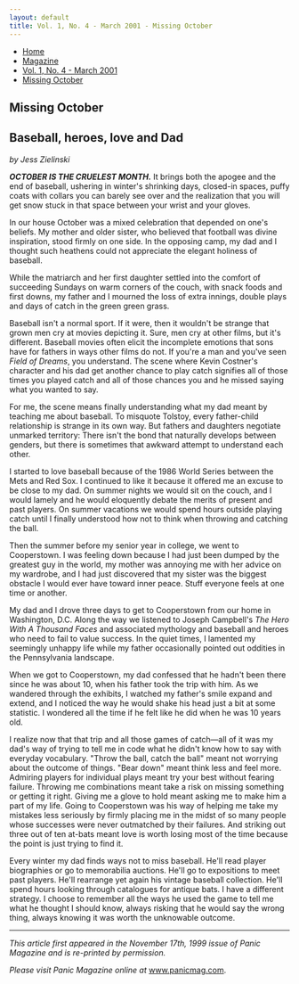 ```yaml
---
layout: default
title: Vol. 1, No. 4 - March 2001 - Missing October
---
```

<nav class="breadcrumb" aria-label="breadcrumbs">
  <ul>
    <li><a href="{{ site.url }}{{ site.baseurl }}/index.html">Home</a></li>
    <li><a href="../magazine-home.html">Magazine</a></li>
    <li><a href="bi_vol_1_no_4_home.html">Vol. 1, No. 4 - March 2001</a></li>
    <li class="is-active"><a href="#" aria-current="page">Missing October</a></li>
  </ul>
</nav>

<section class="storycontent">
  <h1>Missing October</h1>
  <h2>Baseball, heroes, love and Dad</h2>
  <p><em>by Jess Zielinski</em></p>

  <p>
    <strong><em>OCTOBER IS THE CRUELEST MONTH.</em></strong> It brings both the apogee and the end of baseball, ushering in winter's shrinking days, closed-in spaces, puffy coats with collars you can barely see over and the realization that you will get snow stuck in that space between your wrist and your gloves.
  </p>

  <p>
    In our house October was a mixed celebration that depended on one's beliefs. My mother and older sister, who believed that football was divine inspiration, stood firmly on one side. In the opposing camp, my dad and I thought such heathens could not appreciate the elegant holiness of baseball.
  </p>

  <p>
    While the matriarch and her first daughter settled into the comfort of succeeding Sundays on warm corners of the couch, with snack foods and first downs, my father and I mourned the loss of extra innings, double plays and days of catch in the green green grass.
  </p>

  <p>
    Baseball isn't a normal sport. If it were, then it wouldn't be strange that grown men cry at movies depicting it. Sure, men cry at other films, but it's different. Baseball movies often elicit the incomplete emotions that sons have for fathers in ways other films do not. If you're a man and you've seen <em>Field of Dreams</em>, you understand. The scene where Kevin Costner's character and his dad get another chance to play catch signifies all of those times you played catch and all of those chances you and he missed saying what you wanted to say.
  </p>

  <p>
    For me, the scene means finally understanding what my dad meant by teaching me about baseball. To misquote Tolstoy, every father-child relationship is strange in its own way. But fathers and daughters negotiate unmarked territory: There isn't the bond that naturally develops between genders, but there is sometimes that awkward attempt to understand each other.
  </p>

  <p>
    I started to love baseball because of the 1986 World Series between the Mets and Red Sox. I continued to like it because it offered me an excuse to be close to my dad. On summer nights we would sit on the couch, and I would lamely and he would eloquently debate the merits of present and past players. On summer vacations we would spend hours outside playing catch until I finally understood how not to think when throwing and catching the ball.
  </p>

  <p>
    Then the summer before my senior year in college, we went to Cooperstown. I was feeling down because I had just been dumped by the greatest guy in the world, my mother was annoying me with her advice on my wardrobe, and I had just discovered that my sister was the biggest obstacle I would ever have toward inner peace. Stuff everyone feels at one time or another.
  </p>

  <p>
    My dad and I drove three days to get to Cooperstown from our home in Washington, D.C. Along the way we listened to Joseph Campbell's <em>The Hero With A Thousand Faces</em> and associated mythology and baseball and heroes who need to fail to value success. In the quiet times, I lamented my seemingly unhappy life while my father occasionally pointed out oddities in the Pennsylvania landscape.
  </p>

  <p>
    When we got to Cooperstown, my dad confessed that he hadn't been there since he was about 10, when his father took the trip with him. As we wandered through the exhibits, I watched my father's smile expand and extend, and I noticed the way he would shake his head just a bit at some statistic. I wondered all the time if he felt like he did when he was 10 years old.
  </p>

  <p>
    I realize now that that trip and all those games of catch&mdash;all of it was my dad's way of trying to tell me in code what he didn't know how to say with everyday vocabulary. "Throw the ball, catch the ball" meant not worrying about the outcome of things. "Bear down" meant think less and feel more. Admiring players for individual plays meant try your best without fearing failure. Throwing me combinations meant take a risk on missing something or getting it right. Giving me a glove to hold meant asking me to make him a part of my life. Going to Cooperstown was his way of helping me take my mistakes less seriously by firmly placing me in the midst of so many people whose successes were never outmatched by their failures. And striking out three out of ten at-bats meant love is worth losing most of the time because the point is just trying to find it.
  </p>

  <p>
    Every winter my dad finds ways not to miss baseball. He'll read player biographies or go to memorabilia auctions. He'll go to expositions to meet past players. He'll rearrange yet again his vintage baseball collection. He'll spend hours looking through catalogues for antique bats. I have a different strategy. I choose to remember all the ways he used the game to tell me what he thought I should know, always risking that he would say the wrong thing, always knowing it was worth the unknowable outcome.
  </p>

  <hr />

  <p>
    <em>This article first appeared in the November 17th, 1999 issue of Panic Magazine and is re-printed by permission.</em>
  </p>

  <p>
    <em>Please visit Panic Magazine online at </em><a href="http://www.panicmag.com">www.panicmag.com</a>.
  </p>

</section>

